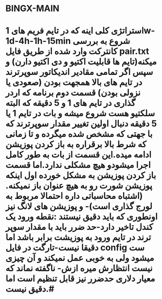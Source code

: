 # BINGX-MAIN
# استراتژی کلی اینه که در تایم فریم های 1w-1d-4h-1h-15min شروع به بررسی کانترکت وارد شده از طریق فایل pair.txt میکنه(تایم ها قابلیت اکتیو و دی اکتیو دارن) و سپس اگر تمامی مقادیر اندیکاتور سوپرترند در تایم های بالا همجهت بودن (صعودی یا نزولی بودن) قسمت دوم برنامه که اردر گذاری در تایم های 1 و 5 دقیقه که البته سلکتیو هست شروع میشه و بات در تایم 1 یا 5 دقیقه دنبال اولین تغییر مقدار سوپرترند که با جهتی که مشخص شده میگرده و تا زمانی که شرط بالا برقراره به باز کردن پوزیشن ادامه میده.این قسمت از بات به طور کامل اجرا میشودو هیچ مشکلی ندارد.اما قسمت باز کردن پوزیشن به مشکل خورده اول اینکه پوزیشن شورت رو به هیچ عنوان باز نمیکنه.(اشتباه محاسباتی داره احتمالا مربوط به لورج گذاری است)- و پوزیشن های لانگ نیز اونطوری که باید دقیق نیستند :نقطه ورود یک کندل تاخیر دارد-حد ضرر باید با مقدار سوپر ترند در تایم ورود به پوزیشت برابر باشد اما دقیقا نیست-تارگت در فایل config ست میشود ولی به خوبی عمل نمیکند و آن چیزی نیست انتظارش میره ازش- ناگفته نماند که معیار دلاری حدضرر نیز قابل تنظیم است اما دقیق نیست.#

